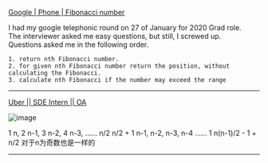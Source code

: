 [Google | Phone | Fibonacci number](https://leetcode.com/discuss/interview-question/492584/Google-or-Phone-or-Fibonacci-number)

I had my google telephonic round on 27 of January for 2020 Grad role.  
The interviewer asked me easy questions, but still, I screwed up.  
Questions asked me in the following order.

```
1. return nth Fibonacci number.
2. for given nth Fibonacci number return the position, without calculating the Fibonacci.
3. calculate nth Fibonacci if the number may exceed the range

```

---------------

[Uber || SDE Intern || OA](https://leetcode.com/discuss/interview-question/2332185/Uber-oror-SDE-Intern-oror-OA)

![image](https://assets.leetcode.com/users/images/99ba5d6d-7edb-445f-9be7-4cd484a0c3dd_1658759897.3559196.png)

1 n,  2 n-1,  3 n-2,  4  n-3, ...... n/2 n/2 + 1
n-1, n-2, n-3, n-4 ......  1
n(n-1)/2 - 1 + n/2
对于n为奇数也是一样的

---------


<!--stackedit_data:
eyJoaXN0b3J5IjpbMTUzNzE0NTI0XX0=
-->